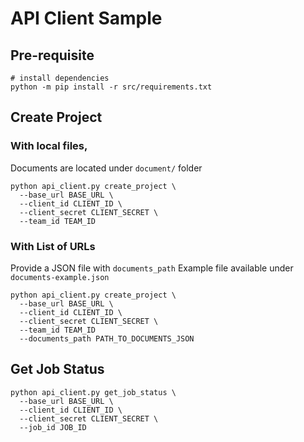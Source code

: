# API Client Sample

## Pre-requisite

```
# install dependencies
python -m pip install -r src/requirements.txt
```

## Create Project

### With local files, 
Documents are located under `document/` folder

```
python api_client.py create_project \
  --base_url BASE_URL \
  --client_id CLIENT_ID \
  --client_secret CLIENT_SECRET \
  --team_id TEAM_ID
```

### With List of URLs

Provide a JSON file with `documents_path`
Example file available under `documents-example.json`

```
python api_client.py create_project \
  --base_url BASE_URL \
  --client_id CLIENT_ID \
  --client_secret CLIENT_SECRET \
  --team_id TEAM_ID
  --documents_path PATH_TO_DOCUMENTS_JSON
```

## Get Job Status

```
python api_client.py get_job_status \
  --base_url BASE_URL \
  --client_id CLIENT_ID \
  --client_secret CLIENT_SECRET \
  --job_id JOB_ID
```
